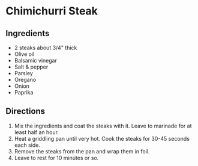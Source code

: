 # Chimichurri Steak

## Ingredients
- 2 steaks about 3/4" thick
- Olive oil
- Balsamic vinegar
- Salt & pepper
- Parsley
- Oregano
- Onion
- Paprika

## Directions
1. Mix the ingredients and coat the steaks with it.  Leave to marinade for at least half an hour.
1. Heat a griddling pan until very hot.  Cook the steaks for 30-45 seconds each side.
1. Remove the steaks from the pan and wrap them in foil.
1. Leave to rest for 10 minutes or so.
